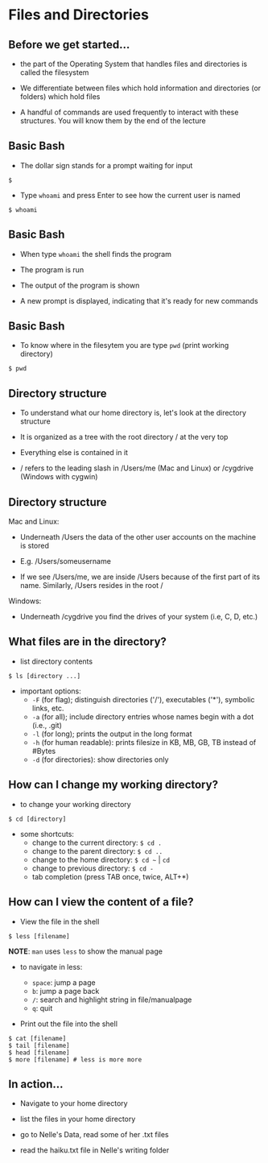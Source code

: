 # Files and Directories

## Before we get started...

* the part of the Operating System that handles files and directories is called the filesystem

* We differentiate between files which hold information and  directories (or folders) which hold files

* A handful of commands are used frequently to interact with these structures. You will know them by the end of the lecture


## Basic Bash

* The dollar sign stands for a prompt waiting for input

```{bash}
$
```
* Type `whoami` and press Enter to see how the current user is named

```{bash}
$ whoami
```

## Basic Bash

* When type `whoami` the shell finds the program

* The program is run

* The output of the program is shown

* A new prompt is displayed, indicating that it's ready for new commands


## Basic Bash

* To know where in the filesytem you are type `pwd` (print working directory)

```{bash}
$ pwd
```

## Directory structure

* To understand what our home directory is, let's look at the directory structure

* It is organized as a tree with the root directory / at the very top

* Everything else is contained in it

* / refers to the leading slash in /Users/me (Mac and Linux) or /cygdrive (Windows with cygwin)


## Directory structure

Mac and Linux:

* Underneath /Users the data of the other user accounts on the machine is stored

* E.g. /Users/someusername

* If we see /Users/me, we are inside /Users because of the first part of its name. Similarly, /Users resides in the root /

Windows:

* Underneath /cygdrive you find the drives of your system (i.e, C, D, etc.)


## What files are in the directory?

* list directory contents

```{bash}
$ ls [directory ...]
```
* important options:
    * `-F` (for flag); distinguish directories ('/'), executables ('*'), symbolic links, etc.  
    * `-a` (for all); include directory entries whose names begin with a dot (i.e., .git)
    * `-l` (for long); prints the output in the long format  
    * `-h` (for human readable): prints filesize in KB, MB, GB, TB instead of #Bytes
    * `-d` (for directories): show directories only


## How can I change my working directory?

* to change your working directory

```{bash}
$ cd [directory]
```

* some shortcuts:
    * change to the current directory: `$ cd .`   
    * change to the parent directory: `$ cd ..`   
    * change to the home directory: `$ cd ~` | `cd  `  
    * change to previous directory: `$ cd -`   
    * tab completion (press TAB once, twice, ALT+*)

## How can I view the content of a file?

* View the file in the shell

```{bash}
$ less [filename]
```
**NOTE**: `man` uses `less` to show the manual page

* to navigate in less:
	* `space`: jump a page
	* `b`: jump a page back
	* `/`: search and highlight string in file/manualpage
	* `q`: quit

* Print out the file into the shell

```{bash}
$ cat [filename]
$ tail [filename]
$ head [filename]
$ more [filename] # less is more more
```

## In action...

* Navigate to your home directory

* list the files in your home directory

* go to Nelle's Data, read some of her .txt files

* read the haiku.txt file in Nelle's writing folder
